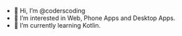 - 👋 Hi, I’m @coderscoding
- 👀 I’m interested in Web, Phone Apps and Desktop Apps.
- 🌱 I’m currently learning Kotlin.

<!---
coderscoding/coderscoding is a ✨ special ✨ repository because its `README.md` (this file) appears on your GitHub profile.
You can click the Preview link to take a look at your changes.
--->
